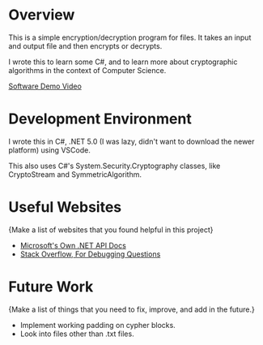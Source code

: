 # Overview

This is a simple encryption/decryption program for files. It takes an input and output file and then encrypts or decrypts.

I wrote this to learn some C#, and to learn more about cryptographic algorithms in the context of Computer Science.

[Software Demo Video](https://youtu.be/DvSYIDJjXr8)

# Development Environment

I wrote this in C#, .NET 5.0 (I was lazy, didn't want to download the newer platform) using VSCode.

This also uses C#'s System.Security.Cryptography classes, like CryptoStream and SymmetricAlgorithm.

# Useful Websites

{Make a list of websites that you found helpful in this project}

- [Microsoft's Own .NET API Docs](https://learn.microsoft.com/en-us/dotnet/api/)
- [Stack Overflow, For Debugging Questions](https://stackoverflow.com/questions/8583112/padding-is-invalid-and-cannot-be-removed)

# Future Work

{Make a list of things that you need to fix, improve, and add in the future.}

- Implement working padding on cypher blocks.
- Look into files other than .txt files.